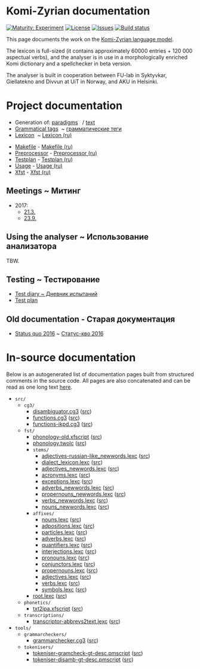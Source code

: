 # Komi-Zyrian documentation

[![Maturity: Experiment](https://img.shields.io/badge/Maturity-Experiment-black.svg)](https://giellalt.github.io/MaturityClassification.html)
[![License](https://img.shields.io/github/license/giellalt/lang-kpv)](https://raw.githubusercontent.com/giellalt/lang-kpv/main/LICENSE)
[![Issues](https://img.shields.io/github/issues/giellalt/lang-kpv)](https://github.com/giellalt/lang-kpv/issues)
[![Build status](https://github.com/giellalt/lang-kpv/workflows/Speller%20CI+CD/badge.svg)](https://github.com/giellalt/lang-kpv/actions)

This page documents the work on the [Komi-Zyrian language model](http://github.com/giellalt/lang-kpv). 

The lexicon is full-sized (it contains approximately 60000 
entries + 120 000 aspectual verbs), and the analyser 
is in use in a morphologically enriched Komi dictionary and a
spellchecker in beta version. 

The analyser is built in cooperation between FU-lab in
Syktyvkar, Giellatekno and Divvun at UiT in Norway, and
AKU in Helsinki.

# Project documentation

* Generation of: [paradigms](http://giellatekno.uit.no/cgi/p-kpv.eng.html)
  / [text](http://giellatekno.uit.no/cgi/d-kpv.eng.html)
* [Grammatical tags](docu-grammartags.eng.md)  ~ [грамматические теги](docu-grammartags.rus.md)
* [Lexicon](docu-lex.eng.md)  ~ [Lexicon (ru)](docu-lex.rus.md)
- [Makefile](docu-makefile.eng.md) - [Makefile (ru)](docu-makefile.rus.md)
- [Preprocessor](docu-preprocessor.eng.md) - [Preprocessor (ru)](docu-preprocessor.rus.md)
- [Testplan](docu-testplan.eng.md) - [Testplan (ru)](docu-testplan.rus.md)
- [Usage](docu-usage.eng.md) - [Usage (ru)](docu-usage.rus.md)
- [Xfst](docu-xfst.eng.md) - [Xfst (ru)](docu-xfst.rus.md)

## Meetings ~ Митинг

* 2017:
    - [21.3.](meetings/170321.md)
    - [23.9.](meetings/170923.md)

## Using the analyser ~ Использование анализатора

TBW.

##  Testing ~ Тестирование

* [Test diary ~ Дневник испытаний](kom-testdiary.md)
* [Test plan](docu-kom-testplan.md)

##  Old documentation - Старая документация

* [Status quo 2016](docu-statusquo.eng.md) ~ [Статус-кво 2016](docu-statusquo.rus.md)

# In-source documentation

Below is an autogenerated list of documentation pages built from structured comments in the source code. All pages are also concatenated and can be read as one long text [here](kpv.md).

* `src/`
    * `cg3/`
        * [disambiguator.cg3](src-cg3-disambiguator.cg3.html) ([src](https://github.com/giellalt/lang-kpv/blob/main/src/cg3/disambiguator.cg3))
        * [functions.cg3](src-cg3-functions.cg3.html) ([src](https://github.com/giellalt/lang-kpv/blob/main/src/cg3/functions.cg3))
        * [functions-ikpd.cg3](src-cg3-functions-ikpd.cg3.html) ([src](https://github.com/giellalt/lang-kpv/blob/main/src/cg3/functions-ikpd.cg3))
    * `fst/`
        * [phonology-old.xfscript](src-fst-phonology-old.xfscript.html) ([src](https://github.com/giellalt/lang-kpv/blob/main/src/fst/phonology-old.xfscript))
        * [phonology.twolc](src-fst-phonology.twolc.html) ([src](https://github.com/giellalt/lang-kpv/blob/main/src/fst/phonology.twolc))
        * `stems/`
            * [adjectives-russian-like_newwords.lexc](src-fst-stems-adjectives-russian-like_newwords.lexc.html) ([src](https://github.com/giellalt/lang-kpv/blob/main/src/fst/stems/adjectives-russian-like_newwords.lexc))
            * [dialect_lexicon.lexc](src-fst-stems-dialect_lexicon.lexc.html) ([src](https://github.com/giellalt/lang-kpv/blob/main/src/fst/stems/dialect_lexicon.lexc))
            * [adjectives_newwords.lexc](src-fst-stems-adjectives_newwords.lexc.html) ([src](https://github.com/giellalt/lang-kpv/blob/main/src/fst/stems/adjectives_newwords.lexc))
            * [acronyms.lexc](src-fst-stems-acronyms.lexc.html) ([src](https://github.com/giellalt/lang-kpv/blob/main/src/fst/stems/acronyms.lexc))
            * [exceptions.lexc](src-fst-stems-exceptions.lexc.html) ([src](https://github.com/giellalt/lang-kpv/blob/main/src/fst/stems/exceptions.lexc))
            * [adverbs_newwords.lexc](src-fst-stems-adverbs_newwords.lexc.html) ([src](https://github.com/giellalt/lang-kpv/blob/main/src/fst/stems/adverbs_newwords.lexc))
            * [propernouns_newwords.lexc](src-fst-stems-propernouns_newwords.lexc.html) ([src](https://github.com/giellalt/lang-kpv/blob/main/src/fst/stems/propernouns_newwords.lexc))
            * [verbs_newwords.lexc](src-fst-stems-verbs_newwords.lexc.html) ([src](https://github.com/giellalt/lang-kpv/blob/main/src/fst/stems/verbs_newwords.lexc))
            * [nouns_newwords.lexc](src-fst-stems-nouns_newwords.lexc.html) ([src](https://github.com/giellalt/lang-kpv/blob/main/src/fst/stems/nouns_newwords.lexc))
        * `affixes/`
            * [nouns.lexc](src-fst-affixes-nouns.lexc.html) ([src](https://github.com/giellalt/lang-kpv/blob/main/src/fst/affixes/nouns.lexc))
            * [adpositions.lexc](src-fst-affixes-adpositions.lexc.html) ([src](https://github.com/giellalt/lang-kpv/blob/main/src/fst/affixes/adpositions.lexc))
            * [particles.lexc](src-fst-affixes-particles.lexc.html) ([src](https://github.com/giellalt/lang-kpv/blob/main/src/fst/affixes/particles.lexc))
            * [adverbs.lexc](src-fst-affixes-adverbs.lexc.html) ([src](https://github.com/giellalt/lang-kpv/blob/main/src/fst/affixes/adverbs.lexc))
            * [quantifiers.lexc](src-fst-affixes-quantifiers.lexc.html) ([src](https://github.com/giellalt/lang-kpv/blob/main/src/fst/affixes/quantifiers.lexc))
            * [interjections.lexc](src-fst-affixes-interjections.lexc.html) ([src](https://github.com/giellalt/lang-kpv/blob/main/src/fst/affixes/interjections.lexc))
            * [pronouns.lexc](src-fst-affixes-pronouns.lexc.html) ([src](https://github.com/giellalt/lang-kpv/blob/main/src/fst/affixes/pronouns.lexc))
            * [conjunctors.lexc](src-fst-affixes-conjunctors.lexc.html) ([src](https://github.com/giellalt/lang-kpv/blob/main/src/fst/affixes/conjunctors.lexc))
            * [propernouns.lexc](src-fst-affixes-propernouns.lexc.html) ([src](https://github.com/giellalt/lang-kpv/blob/main/src/fst/affixes/propernouns.lexc))
            * [adjectives.lexc](src-fst-affixes-adjectives.lexc.html) ([src](https://github.com/giellalt/lang-kpv/blob/main/src/fst/affixes/adjectives.lexc))
            * [verbs.lexc](src-fst-affixes-verbs.lexc.html) ([src](https://github.com/giellalt/lang-kpv/blob/main/src/fst/affixes/verbs.lexc))
            * [symbols.lexc](src-fst-affixes-symbols.lexc.html) ([src](https://github.com/giellalt/lang-kpv/blob/main/src/fst/affixes/symbols.lexc))
        * [root.lexc](src-fst-root.lexc.html) ([src](https://github.com/giellalt/lang-kpv/blob/main/src/fst/root.lexc))
    * `phonetics/`
        * [txt2ipa.xfscript](src-phonetics-txt2ipa.xfscript.html) ([src](https://github.com/giellalt/lang-kpv/blob/main/src/phonetics/txt2ipa.xfscript))
    * `transcriptions/`
        * [transcriptor-abbrevs2text.lexc](src-transcriptions-transcriptor-abbrevs2text.lexc.html) ([src](https://github.com/giellalt/lang-kpv/blob/main/src/transcriptions/transcriptor-abbrevs2text.lexc))
* `tools/`
    * `grammarcheckers/`
        * [grammarchecker.cg3](tools-grammarcheckers-grammarchecker.cg3.html) ([src](https://github.com/giellalt/lang-kpv/blob/main/tools/grammarcheckers/grammarchecker.cg3))
    * `tokenisers/`
        * [tokeniser-gramcheck-gt-desc.pmscript](tools-tokenisers-tokeniser-gramcheck-gt-desc.pmscript.html) ([src](https://github.com/giellalt/lang-kpv/blob/main/tools/tokenisers/tokeniser-gramcheck-gt-desc.pmscript))
        * [tokeniser-disamb-gt-desc.pmscript](tools-tokenisers-tokeniser-disamb-gt-desc.pmscript.html) ([src](https://github.com/giellalt/lang-kpv/blob/main/tools/tokenisers/tokeniser-disamb-gt-desc.pmscript))
